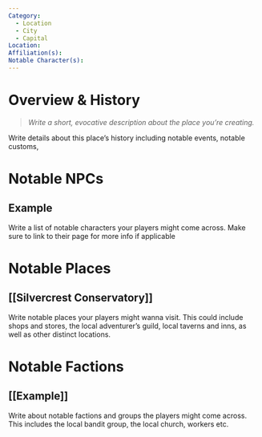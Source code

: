 ```yaml
---
Category:
  - Location
  - City
  - Capital
Location: 
Affiliation(s): 
Notable Character(s):
---
```

# Overview & History

> *Write a short, evocative description about the place you’re creating.*

Write details about this place’s history including notable events, notable customs, 
# Notable NPCs

## Example

Write a list of notable characters your players might come across. Make sure to link to their page for more info if applicable 
# Notable Places

## [[Silvercrest Conservatory]]

 Write notable places your players might wanna visit. This could include shops and stores, the local adventurer’s guild, local taverns and inns, as well as other distinct locations.

# Notable Factions

## [[Example]]

Write about notable factions and groups the players might come across. This includes the local bandit group, the local church, workers etc.



